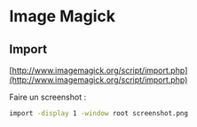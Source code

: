 Image Magick
============

Import
------

[http://www.imagemagick.org/script/import.php](http://www.imagemagick.org/script/import.php)

Faire un screenshot :

```bash
import -display 1 -window root screenshot.png
```


